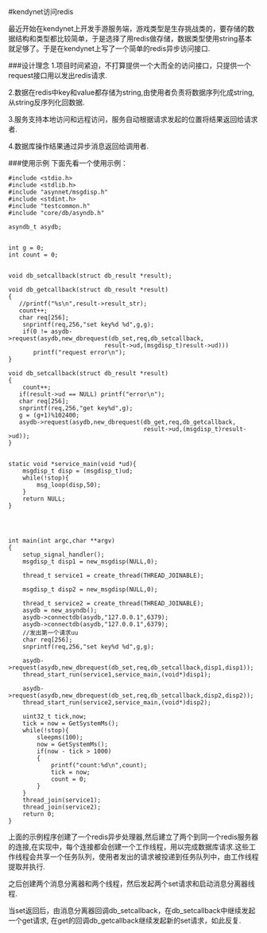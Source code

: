 

#kendynet访问redis


最近开始在kendynet上开发手游服务端，游戏类型是生存挑战类的，要存储的数据结构和类型都比较简单，于是选择了用redis做存储，数据类型使用string基本就足够了。于是在kendynet上写了一个简单的redis异步访问接口.

###设计理念
1.项目时间紧迫，不打算提供一个大而全的访问接口，只提供一个request接口用以发出redis请求.

2.数据在redis中key和value都存储为string,由使用者负责将数据序列化成string,从string反序列化回数据.

3.服务支持本地访问和远程访问，服务自动根据请求发起的位置将结果返回给请求者.

4.数据库操作结果通过异步消息返回给调用者.

###使用示例
下面先看一个使用示例：

    #include <stdio.h>
    #include <stdlib.h>
    #include "asynnet/msgdisp.h"
    #include <stdint.h>
    #include "testcommon.h"
    #include "core/db/asyndb.h"

    asyndb_t asydb;


    int g = 0;
    int count = 0;


    void db_setcallback(struct db_result *result);

    void db_getcallback(struct db_result *result)
    {
	   //printf("%s\n",result->result_str);
	   count++;
	   char req[256];
        snprintf(req,256,"set key%d %d",g,g);
        if(0 != asydb->request(asydb,new_dbrequest(db_set,req,db_setcallback,
                               result->ud,(msgdisp_t)result->ud)))
    	   printf("request error\n");
    }

    void db_setcallback(struct db_result *result)
    {
        count++;
	   if(result->ud == NULL) printf("error\n");
	   char req[256];
       snprintf(req,256,"get key%d",g);
       g = (g+1)%102400;
       asydb->request(asydb,new_dbrequest(db_get,req,db_getcallback,
										  result->ud,(msgdisp_t)result->ud));
    }


    static void *service_main(void *ud){
        msgdisp_t disp = (msgdisp_t)ud;
        while(!stop){
            msg_loop(disp,50);
        }
        return NULL;
    }




    int main(int argc,char **argv)
    {
        setup_signal_handler();
        msgdisp_t disp1 = new_msgdisp(NULL,0);

        thread_t service1 = create_thread(THREAD_JOINABLE);

        msgdisp_t disp2 = new_msgdisp(NULL,0);

        thread_t service2 = create_thread(THREAD_JOINABLE);    
        asydb = new_asyndb();
        asydb->connectdb(asydb,"127.0.0.1",6379);
        asydb->connectdb(asydb,"127.0.0.1",6379);
        //发出第一个请求uu
        char req[256];
        snprintf(req,256,"set key%d %d",g,g);
    
        asydb->request(asydb,new_dbrequest(db_set,req,db_setcallback,disp1,disp1));
        thread_start_run(service1,service_main,(void*)disp1);

        asydb->request(asydb,new_dbrequest(db_set,req,db_setcallback,disp2,disp2));
        thread_start_run(service2,service_main,(void*)disp2);    
    
        uint32_t tick,now;
        tick = now = GetSystemMs();
        while(!stop){
            sleepms(100);
            now = GetSystemMs();
            if(now - tick > 1000)
            {
                printf("count:%d\n",count);
                tick = now;
                count = 0;
            }
        }
        thread_join(service1);
        thread_join(service2);
        return 0;
    }

上面的示例程序创建了一个redis异步处理器,然后建立了两个到同一个redis服务器的连接,在实现中，每个连接都会创建一个工作线程，用以完成数据库请求.这些工作线程会共享一个任务队列，使用者发出的请求被投递到任务队列中，由工作线程提取并执行.

之后创建两个消息分离器和两个线程，然后发起两个set请求和启动消息分离器线程.

当set返回后，由消息分离器回调db_setcallback，在db_setcallback中继续发起一个get请求,
在get的回调db_getcallback继续发起新的set请求，如此反复.
